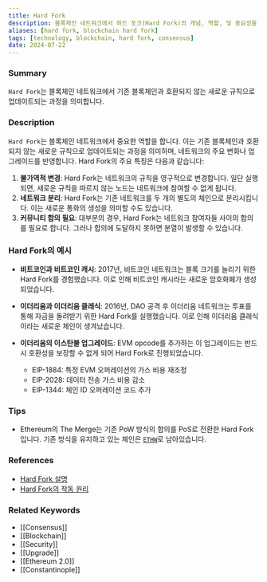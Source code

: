 ```yaml
---
title: Hard Fork
description: 블록체인 네트워크에서 하드 포크(Hard Fork)의 개념, 역할, 및 중요성을 다룹니다.
aliases: [hard fork, blockchain hard fork]
tags: [technology, blockchain, hard fork, consensus]
date: 2024-07-22
---
```

### Summary

`Hard Fork`는 블록체인 네트워크에서 기존 블록체인과 호환되지 않는 새로운 규칙으로 업데이트되는 과정을 의미합니다.

### Description

`Hard Fork`는 블록체인 네트워크에서 중요한 역할을 합니다. 이는 기존 블록체인과 호환되지 않는 새로운 규칙으로 업데이트되는 과정을 의미하며, 네트워크의 주요 변화나 업그레이드를 반영합니다. Hard Fork의 주요 특징은 다음과 같습니다:

1. **불가역적 변경**: Hard Fork는 네트워크의 규칙을 영구적으로 변경합니다. 일단 실행되면, 새로운 규칙을 따르지 않는 노드는 네트워크에 참여할 수 없게 됩니다.
2. **네트워크 분리**: Hard Fork는 기존 네트워크를 두 개의 별도의 체인으로 분리시킵니다. 이는 새로운 통화의 생성을 의미할 수도 있습니다.
3. **커뮤니티 합의 필요**: 대부분의 경우, Hard Fork는 네트워크 참여자들 사이의 합의를 필요로 합니다. 그러나 합의에 도달하지 못하면 분열이 발생할 수 있습니다.

### Hard Fork의 예시

- **비트코인과 비트코인 캐시**: 2017년, 비트코인 네트워크는 블록 크기를 늘리기 위한 Hard Fork를 경험했습니다. 이로 인해 비트코인 캐시라는 새로운 암호화폐가 생성되었습니다.
- **이더리움과 이더리움 클래식**: 2016년, DAO 공격 후 이더리움 네트워크는 투표를 통해 자금을 돌려받기 위한 Hard Fork를 실행했습니다. 이로 인해 이더리움 클래식이라는 새로운 체인이 생겨났습니다.
- **이더리움의 이스탄불 업그레이드**: EVM opcode를 추가하는 이 업그레이드는 반드시 호환성을 보장할 수 없게 되어 Hard Fork로 진행되었습니다.

  - EIP-1884: 특정 EVM 오퍼레이션의 가스 비용 재조정
  - EIP-2028: 데이터 전송 가스 비용 감소
  - EIP-1344: 체인 ID 오퍼레이션 코드 추가

### Tips

- Ethereum의 The Merge는 기존 PoW 방식의 합의를 PoS로 전환한 Hard Fork입니다. 기존 방식을 유지하고 있는 체인은 [`ETHW`](https://coinmarketcap.com/currencies/ethereum-pow)로 남아있습니다.

### References

- [Hard Fork 설명](https://en.wikipedia.org/wiki/Hard-Fork)
- [Hard Fork의 작동 원리](https://ethereum.org/en/glossary/#hard-fork)

### Related Keywords

- [[Consensus]]
- [[Blockchain]]
- [[Security]]
- [[Upgrade]]
- [[Ethereum 2.0]]
- [[Constantinople]]
